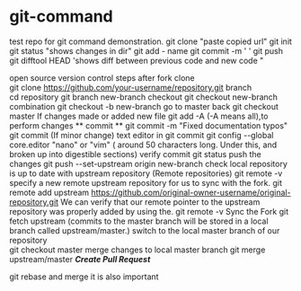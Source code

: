 # git-command
test repo for git command demonstration.
git clone "paste copied url"
git init
git status "shows changes in dir"
git add - name
git commit -m ' '
git push
git difftool HEAD 'shows diff between previous code and new code "


open source
version control steps
after fork
clone  
		git clone https://github.com/your-username/repository.git
branch  
		cd repository
		git branch new-branch
checkout 
		git checkout new-branch
combination
		git checkout -b new-branch
go to master back 
		git checkout master
If changes made or added new file
		git add -A  (-A means all),to perform changes
** commit ** 
		git commit -m "Fixed documentation typos"
		git commit (If minor change)
text editor in git commit
		git config --global core.editor "nano"   or "vim"
( around 50 characters long. Under this, and broken up into digestible sections)
verify commit
		git status
push the changes
		git push --set-upstream origin new-branch
check local repository is up to date with upstream repository
	(Remote repositories)
		git remote -v
specify a new remote upstream repository for us to sync with the fork.
		git remote add upstream https://github.com/original-owner-username/original-repository.git
We can verify that our remote pointer to the upstream repository was properly added by using the.
		git remote -v
Sync the Fork
		git fetch upstream
	(commits to the master branch will be stored in a local branch called upstream/master.)
switch to the local master branch of our repository		
		git checkout master
merge changes to local master branch
		git merge upstream/master
*****Create Pull Request*****

git rebase and merge
it is also important
		
